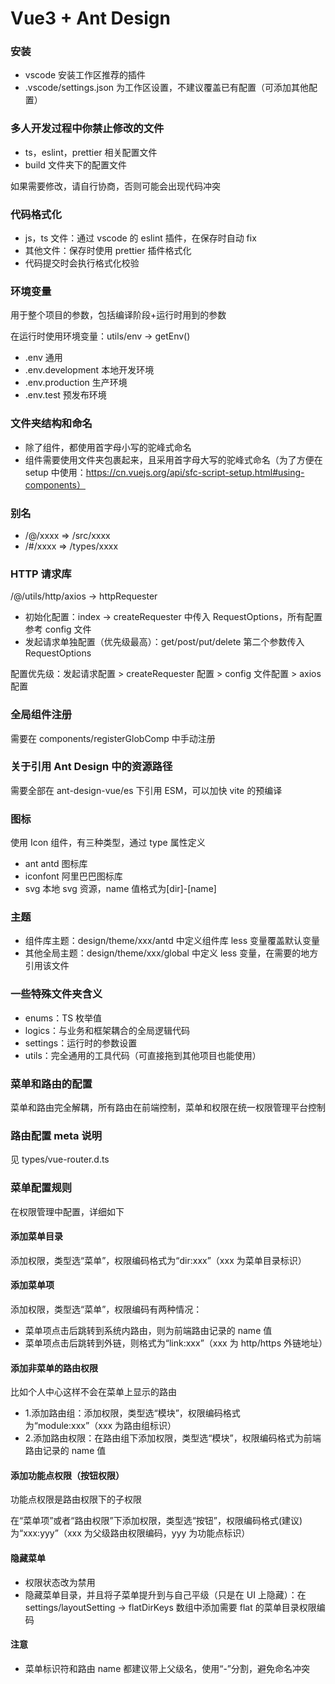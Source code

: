 # Vue3 + Ant Design

### 安装

- vscode 安装工作区推荐的插件
- .vscode/settings.json 为工作区设置，不建议覆盖已有配置（可添加其他配置）

### 多人开发过程中你禁止修改的文件

- ts，eslint，prettier 相关配置文件
- build 文件夹下的配置文件

如果需要修改，请自行协商，否则可能会出现代码冲突

### 代码格式化

- js，ts 文件：通过 vscode 的 eslint 插件，在保存时自动 fix
- 其他文件：保存时使用 prettier 插件格式化
- 代码提交时会执行格式化校验

### 环境变量

用于整个项目的参数，包括编译阶段+运行时用到的参数

在运行时使用环境变量：utils/env -> getEnv()

- .env 通用
- .env.development 本地开发环境
- .env.production 生产环境
- .env.test 预发布环境

### 文件夹结构和命名

- 除了组件，都使用首字母小写的驼峰式命名
- 组件需要使用文件夹包裹起来，且采用首字母大写的驼峰式命名（为了方便在 setup 中使用：https://cn.vuejs.org/api/sfc-script-setup.html#using-components）

### 别名

- /@/xxxx => /src/xxxx
- /#/xxxx => /types/xxxx

### HTTP 请求库

/@/utils/http/axios -> httpRequester

- 初始化配置：index -> createRequester 中传入 RequestOptions，所有配置参考 config 文件
- 发起请求单独配置（优先级最高）：get/post/put/delete 第二个参数传入 RequestOptions

配置优先级：发起请求配置 > createRequester 配置 > config 文件配置 > axios 配置

### 全局组件注册

需要在 components/registerGlobComp 中手动注册

### 关于引用 Ant Design 中的资源路径

需要全部在 ant-design-vue/es 下引用 ESM，可以加快 vite 的预编译

### 图标

使用 Icon 组件，有三种类型，通过 type 属性定义

- ant antd 图标库
- iconfont 阿里巴巴图标库
- svg 本地 svg 资源，name 值格式为[dir]-[name]

### 主题

- 组件库主题：design/theme/xxx/antd 中定义组件库 less 变量覆盖默认变量
- 其他全局主题：design/theme/xxx/global 中定义 less 变量，在需要的地方引用该文件

### 一些特殊文件夹含义

- enums：TS 枚举值
- logics：与业务和框架耦合的全局逻辑代码
- settings：运行时的参数设置
- utils：完全通用的工具代码（可直接拖到其他项目也能使用）

### 菜单和路由的配置

菜单和路由完全解耦，所有路由在前端控制，菜单和权限在统一权限管理平台控制

### 路由配置 meta 说明

见 types/vue-router.d.ts

### 菜单配置规则

在权限管理中配置，详细如下

#### 添加菜单目录

添加权限，类型选“菜单”，权限编码格式为“dir:xxx”（xxx 为菜单目录标识）

#### 添加菜单项

添加权限，类型选“菜单”，权限编码有两种情况：

- 菜单项点击后跳转到系统内路由，则为前端路由记录的 name 值
- 菜单项点击后跳转到外链，则格式为“link:xxx”（xxx 为 http/https 外链地址）

#### 添加非菜单的路由权限

比如个人中心这样不会在菜单上显示的路由

- 1.添加路由组：添加权限，类型选“模块”，权限编码格式为“module:xxx”（xxx 为路由组标识）
- 2.添加路由权限：在路由组下添加权限，类型选“模块”，权限编码格式为前端路由记录的 name 值

#### 添加功能点权限（按钮权限）

功能点权限是路由权限下的子权限

在“菜单项”或者“路由权限”下添加权限，类型选“按钮”，权限编码格式(建议)为“xxx:yyy”（xxx 为父级路由权限编码，yyy 为功能点标识）

#### 隐藏菜单

- 权限状态改为禁用
- 隐藏菜单目录，并且将子菜单提升到与自己平级（只是在 UI 上隐藏）：在 settings/layoutSetting -> flatDirKeys 数组中添加需要 flat 的菜单目录权限编码

#### 注意

- 菜单标识符和路由 name 都建议带上父级名，使用“-”分割，避免命名冲突
